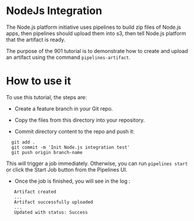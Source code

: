# NodeJs Integration

The Node.js platform initiative uses pipelines to build zip files of Node.js apps, then pipelines should upload them into s3, then tell Node.js platform that the artifact is ready.

The purpose of the 901 tutorial is to demonstrate how to create and upload an artifact using the command `pipelines-artifact`.

# How to use it
To use this tutorial, the steps are:

* Create a feature branch in your Git repo.

* Copy the files from this directory into your repository.

* Commit directory content to the repo and push it:

```
  git add .
  git commit -m 'Init Node.js integration test'
  git push origin branch-name
```
This will trigger a job immediately. Otherwise, you can run ```pipelines start``` or click the Start Job button from the Pipelines UI.

* Once the job is finished, you will see in the log :

```
   Artifact created
   ...
   Artifact successfully uploaded
   ...
   Updated with status: Success
```

